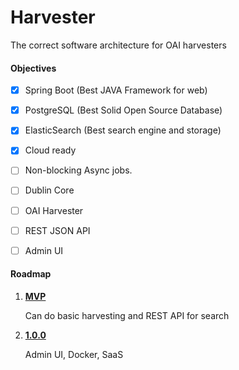 # Harvester

The correct software architecture for OAI harvesters

#### Objectives

- [x] Spring Boot (Best JAVA Framework for web)

- [x] PostgreSQL (Best Solid Open Source Database)

- [x] ElasticSearch (Best search engine and storage)

- [x] Cloud ready

- [ ] Non-blocking Async jobs.

- [ ] Dublin Core

- [ ] OAI Harvester

- [ ] REST JSON API

- [ ] Admin UI

#### Roadmap

1.  [**MVP**](https://github.com/academic/harvester/milestone/1)
    
    Can do basic harvesting and REST API for search
    
2.  [**1.0.0**](https://github.com/academic/harvester/milestone/2)
    
    Admin UI, Docker, SaaS

